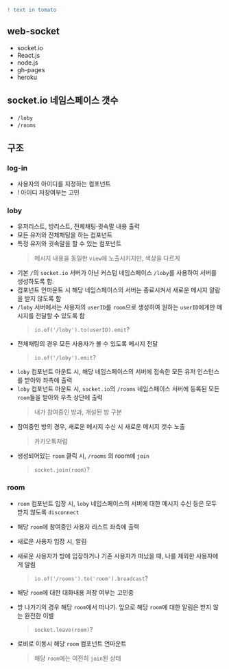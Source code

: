 ```diff
! text in tomato
```

## web-socket

- socket.io
- React.js
- node.js
- gh-pages
- heroku

## socket.io 네임스페이스 갯수

- `/loby`
- `/rooms`

## 구조

### log-in

- 사용자의 아이디를 지정하는 컴포넌트
- ! 아이디 저장여부는 고민

### loby

- 유저리스트, 방리스트, 전체채팅·귓속말 내용 출력
- 모든 유저와 전체채팅을 하는 컴포넌트
- 특정 유저와 귓속말을 할 수 있는 컴포넌트
  > 메시지 내용을 동일한 `view`에 노출시키지만, 색상을 다르게
- 기본 `/`의 `socket.io` 서버가 아닌 커스텀 네임스페이스 `/loby`를 사용하여 서버를 생성하도록 함.
- 컴포넌트 언마운트 시 해당 네임스페이스의 서버는 종료시켜서 새로운 메시지 알람을 받지 않도록 함
- `/loby` 서버에서는 사용자의 `userID`를 `room`으로 생성하여 원하는 `userID`에게만 메시지를 전달할 수 있도록 함
  > `io.of('/loby').to(userID).emit`?
- 전체채팅의 경우 모든 사용자가 볼 수 있도록 메시지 전달
  > `io.of('/loby').emit`?
- `loby` 컴포넌트 마운트 시, 해당 네임스페이스의 서버에 접속한 모든 유저 인스턴스를 받아와 좌측에 출력
- `loby` 컴포넌트 마운트 시, `socket.io`의 `/rooms` 네임스페이스 서버에 등록된 모든 `room`들을 받아와 우측 상단에 출력
  > 내가 참여중인 방과, 개설된 방 구분
- 참여중인 방의 경우, 새로운 메시지 수신 시 새로운 메시지 갯수 노출
  > 카카오톡처럼
- 생성되어있는 `room` 클릭 시, `/rooms` 의 room에 `join`
  > `socket.join(room)`?

### room

- `room` 컴포넌트 입장 시, `loby` 네입스페이스의 서버에 대한 메시지 수신 등은 모두 받지 않도록 `disconnect`
- 해당 `room`에 참여중인 사용자 리스트 좌측에 출력
- 새로운 사용자 입장 시, 알림
- 새로운 사용자가 방에 입장하거나 기존 사용자가 떠났을 때, 나를 제외한 사용자에게 알림

  > `io.of('/rooms').to('room').broadcast`?

- 해당 `room`에 대한 대화내용 저장 여부는 고민중
- 방 나가기의 경우 해당 `room`에서 떠나기. 앞으로 해당 `room`에 대한 알림은 받지 않는 완전한 이별
  > `socket.leave(room)`?
- 로비로 이동시 해당 `room` 컴포넌트 언마운트
  > 해당 `room`에는 여전히 `join`된 상태
